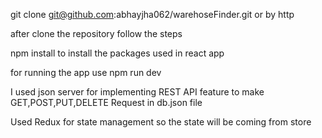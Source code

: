 git clone git@github.com:abhayjha062/warehoseFinder.git or by http 

after clone the repository follow the steps

npm install to install the packages used in react app


for running the app use npm run dev 


I used json server for implementing REST API feature to make GET,POST,PUT,DELETE Request in db.json file


Used Redux for state management so the state will be coming from store 
